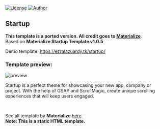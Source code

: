 [![License](https://img.shields.io/github/license/ezralazuardy/ChocoView.svg)](https://github.com/ezralazuardy/startup/blob/master/LICENSE)
[![Author](https://img.shields.io/badge/author-Materialize-pink.svg)](https://materializecss.com/) 

## Startup

<b> This template is a ported version. All credit goes to [Materialize](https://materializecss.com/)</b>.<br>
Based on <b>Materialize Startup Template v1.0.5</b>

Demo template: https://ezralazuardy.tk/startup/

### Template preview:
![preview](https://static.tinylab.tk/startup/preview1.png)

Startup is a perfect theme for showcasing your new app, company or project. With the help of GSAP and ScrollMagic, create unique scrolling experiences that will keep users engaged.

<br>

See all template by <b>Materialize</b> [here](https://materializecss.com/themes.html).<br>
<b>Note: This is a static HTML template<b>.
